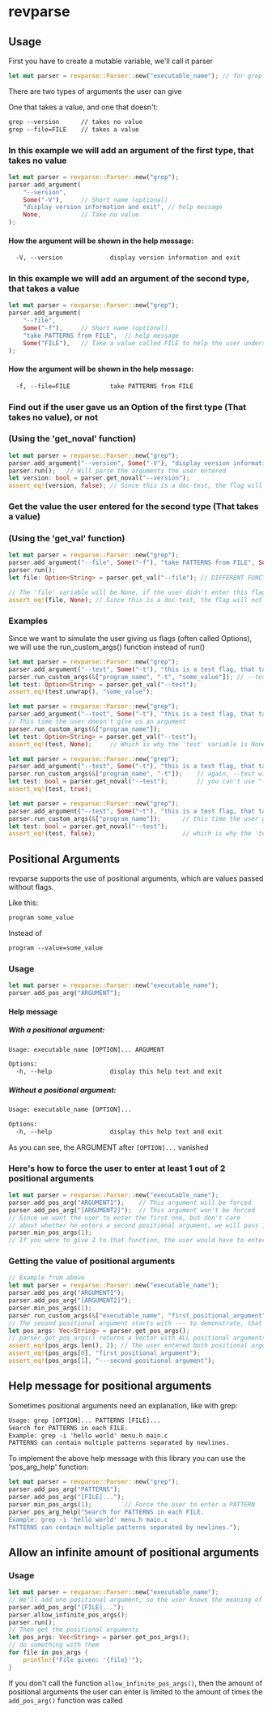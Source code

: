 # revparse
## Usage
First you have to create a mutable variable, we'll call it parser
```rust
let mut parser = revparse::Parser::new("executable_name"); // for grep "executable_name" would be "grep"
```
There are two types of arguments the user can give

One that takes a value, and one that doesn't:
```txt
grep --version      // takes no value
grep --file=FILE    // takes a value
```
### In this example we will add an argument of the first type, that takes no value
```rust
let mut parser = revparse::Parser::new("grep");
parser.add_argument(
    "--version",
    Some("-V"),     // Short name (optional)
    "display version information and exit", // help message
    None,           // Take no value
);
```
#### How the argument will be shown in the help message:
```txt
  -V, --version             display version information and exit
```
### In this example we will add an argument of the second type, that takes a value
```rust
let mut parser = revparse::Parser::new("grep");
parser.add_argument(
    "--file",
    Some("-f"),     // Short name (optional)
    "take PATTERNS from FILE",  // help message
    Some("FILE"),   // Take a value called FILE to help the user understand what it is for
);
```
#### How the argument will be shown in the help message:
```txt
  -f, --file=FILE           take PATTERNS from FILE
```
### Find out if the user gave us an Option of the first type (That takes no value), or not
### (Using the 'get_noval' function)
```rust
let mut parser = revparse::Parser::new("grep");
parser.add_argument("--version", Some("-V"), "display version information and exit", None);
parser.run();   // Will parse the arguments the user entered
let version: bool = parser.get_noval("--version");
assert_eq!(version, false); // Since this is a doc-test, the flag will not have been given
```
### Get the value the user entered for the second type (That takes a value)
### (Using the 'get_val' function)
```rust
let mut parser = revparse::Parser::new("grep");
parser.add_argument("--file", Some("-f"), "take PATTERNS from FILE", Some("FILE"));
parser.run();
let file: Option<String> = parser.get_val("--file"); // DIFFERENT FUNCTION THAN ABOVE !!!

// The 'file' variable will be None, if the user didn't enter this flag, and Some(String) if he did
assert_eq!(file, None); // Since this is a doc-test, the flag will not have been given
```
### Examples
Since we want to simulate the user giving us flags (often called Options), we will use the run_custom_args() function instead of run()
```rust
let mut parser = revparse::Parser::new("grep");
parser.add_argument("--test", Some("-t"), "this is a test flag, that takes a value", Some("TEST_VALUE"));
parser.run_custom_args(&["program_name", "-t", "some_value"]); // --test will work just the same
let test: Option<String> = parser.get_val("--test");
assert_eq!(test.unwrap(), "some_value");
```
```rust
let mut parser = revparse::Parser::new("grep");
parser.add_argument("--test", Some("-t"), "this is a test flag, that takes a value", Some("TEST_VALUE"));
// This time the user doesn't give us an argument
parser.run_custom_args(&["program_name"]);
let test: Option<String> = parser.get_val("--test");
assert_eq!(test, None);     // Which is why the 'test' variable is None, and not Some(String)
```
```rust
let mut parser = revparse::Parser::new("grep");
parser.add_argument("--test", Some("-t"), "this is a test flag, that takes no value", None);
parser.run_custom_args(&["program_name", "-t"]);    // again, --test will work the same
let test: bool = parser.get_noval("--test");        // you can't use "-t" for this function
assert_eq!(test, true);
```
```rust
let mut parser = revparse::Parser::new("grep");
parser.add_argument("--test", Some("-t"), "this is a test flag, that takes no value", None);
parser.run_custom_args(&["program_name"]);      // this time the user gave us no arguments
let test: bool = parser.get_noval("--test");     
assert_eq!(test, false);                        // which is why the 'test' variable is false
```
## Positional Arguments
revparse supports the use of positional arguments, which are values passed without flags.

Like this:
```txt
program some_value
```
Instead of
```txt
program --value=some_value
```
### Usage
```rust
let mut parser = revparse::Parser::new("executable_name");
parser.add_pos_arg("ARGUMENT");
```
#### Help message
##### With a positional argument:
```txt
Usage: executable_name [OPTION]... ARGUMENT

Options:
  -h, --help                display this help text and exit
```
##### Without a positional argument:
```txt
Usage: executable_name [OPTION]...

Options:
  -h, --help                display this help text and exit
```
As you can see, the ARGUMENT after `[OPTION]...` vanished

### Here's how to force the user to enter at least 1 out of 2 positional arguments
```rust
let mut parser = revparse::Parser::new("executable_name");
parser.add_pos_arg("ARGUMENT1");    // This argument will be forced
parser.add_pos_arg("[ARGUMENT2]");  // This argument won't be forced
// Since we want the user to enter the first one, but don't care
// about whether he enters a second positional argument, we will pass 1 to this function
parser.min_pos_args(1);
// If you were to give 2 to that function, the user would have to enter 2 positional arguments
```
### Getting the value of positional arguments
```rust
// Example from above
let mut parser = revparse::Parser::new("executable_name");
parser.add_pos_arg("ARGUMENT1");
parser.add_pos_arg("[ARGUMENT2]");
parser.min_pos_args(1);
parser.run_custom_args(&["executable_name", "first_positional_argument", "--", "---second positional argument"]);
// The second positional argument starts with --- to demonstrate, that the user will have to type -- before such an argument
let pos_args: Vec<String> = parser.get_pos_args();
// parser.get_pos_args() returns a Vector with ALL positional arguments given
assert_eq!(pos_args.len(), 2); // The user entered both positional arguments, so the length is 2
assert_eq!(pos_args[0], "first_positional_argument");
assert_eq!(pos_args[1], "---second positional argument");
```
## Help message for positional arguments
Sometimes positional arguments need an explanation, like with grep:
```txt
Usage: grep [OPTION]... PATTERNS [FILE]...
Search for PATTERNS in each FILE.
Example: grep -i 'hello world' menu.h main.c
PATTERNS can contain multiple patterns separated by newlines.
```
To implement the above help message with this library you can use the 'pos_arg_help' function:
```rust
let mut parser = revparse::Parser::new("grep");
parser.add_pos_arg("PATTERNS");
parser.add_pos_arg("[FILE]...");
parser.min_pos_args(1);         // Force the user to enter a PATTERN
parser.pos_arg_help("Search for PATTERNS in each FILE.
Example: grep -i 'hello world' menu.h main.c
PATTERNS can contain multiple patterns separated by newlines.");
```
## Allow an infinite amount of positional arguments
### Usage
```rust
let mut parser = revparse::Parser::new("executable_name");
// We'll add one positional argument, so the user knows the meaning of all of the positional arguments.
parser.add_pos_arg("[FILE]...");
parser.allow_infinite_pos_args();
parser.run();
// Then get the positional arguments
let pos_args: Vec<String> = parser.get_pos_args();
// do something with them
for file in pos_args {
    println!("File given: '{file}'");
}
```
If you don't call the function `allow_infinite_pos_args()`,
then the amount of positional arguments the user can enter is limited to the amount of times the `add_pos_arg()` function was called